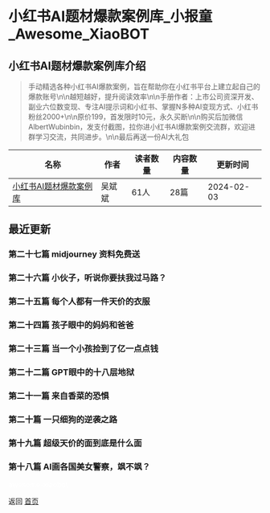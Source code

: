 # 小红书AI题材爆款案例库_小报童_Awesome_XiaoBOT

## 小红书AI题材爆款案例库介绍
> 手动精选各种小红书AI爆款案例，旨在帮助你在小红书平台上建立起自己的爆款账号\n\n越短越好，提升阅读效率\n\n手册作者：上市公司资深开发、副业六位数变现、专注AI提示词和小红书、掌握N多种AI变现方式、小红书粉丝2000+\n\n原价199，首发限时10元，永久买断\n\n购买后加微信AlbertWubinbin，发支付截图，拉你进小红书AI爆款案例交流群，欢迎进群学习交流，共同进步。\n\n最后再送一份AI大礼包  
  


|名称|作者|读者数量|内容数量|更新时间|
|---|---|---|---|---|
|[小红书AI题材爆款案例库](https://xiaobot.net/p/xiaohongshu-ai?refer=0b133df9-27dc-423b-8101-639049001c13)|吴斌斌|61人|28篇|2024-02-03|

## 最近更新
### 第二十七篇 midjourney 资料免费送

### 第二十六篇 小伙子，听说你要扶我过马路？

### 第二十五篇 每个人都有一件天价的衣服

### 第二十四篇 孩子眼中的妈妈和爸爸

### 第二十三篇 当一个小孩捡到了亿一点点钱

### 第二十二篇 GPT眼中的十八层地狱

### 第二十一篇 来自香菜的恐惧

### 第二十篇 一只细狗的逆袭之路

### 第十九篇 超级天价的面到底是什么面

### 第十八篇 AI画各国美女警察，飒不飒？


<a href="https://github.com/Reno9527/awesome-xiaobot" style="color: white; text-decoration: none;">awesome-xiaobot</a>

返回 [首页](../README.md)
